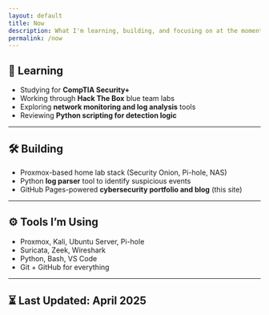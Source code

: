 ```yaml
---
layout: default
title: Now
description: What I'm learning, building, and focusing on at the moment.
permalink: /now
---
```


## 🧠 Learning

- Studying for **CompTIA Security+**
- Working through **Hack The Box** blue team labs
- Exploring **network monitoring and log analysis** tools
- Reviewing **Python scripting for detection logic**

---

## 🛠️ Building

- Proxmox-based home lab stack (Security Onion, Pi-hole, NAS)
- Python **log parser** tool to identify suspicious events
- GitHub Pages-powered **cybersecurity portfolio and blog** (this site)

---

## ⚙️ Tools I’m Using

- Proxmox, Kali, Ubuntu Server, Pi-hole
- Suricata, Zeek, Wireshark
- Python, Bash, VS Code
- Git + GitHub for everything

---

## ⏳ Last Updated: April 2025
